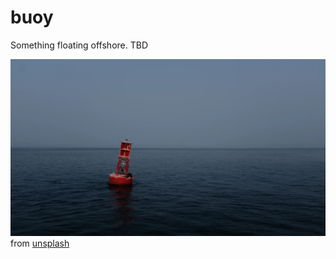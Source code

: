 # buoy

Something floating offshore. TBD

![A buoy offshore, by Girma Nigusse](./buoy.webp) from [unsplash](https://unsplash.com/photos/dnXVrFuM3c8)